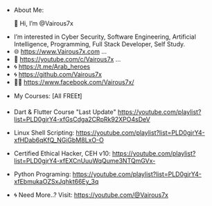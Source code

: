 * About Me:

  📌 Hi, I’m @Vairous7x
-  I’m interested in Cyber Security, Software Engineering, Artificial Intelligence, Programming, Full Stack Developer, Self Study.
- 🌐 https://www.Vairous7x.com ...
- 🔴 https://youtube.com/c/Vairous7x ...
- 🌀 https://t.me/Arab_heroes
- 🌀 https://github.com/Vairous7x
- 🧑‍💻 https://www.facebook.com/Vairous7x/
* My Courses: [All FREE❗]
- Dart & Flutter Course "Last Update"
 https://youtube.com/playlist?list=PLD0gjrY4-xfGsCdga2CRpRk92XPO4sDeV
- Linux Shell Scripting:
 https://youtube.com/playlist?list=PLD0gjrY4-xfHDab6qKfQ_NGiGbM8LxO-O
- Certified Ethical Hacker, CEH v10:
 https://youtube.com/playlist?list=PLD0gjrY4-xfEXCnUuuWqQume3NTQmGVx-
- Python Programing:
 https://youtube.com/playlist?list=PLD0gjrY4-xfEbmukaOZSxJqhkt66Ey_3q

- 🌀 Need More..?
 Visit: https://youtube.com/@Vairous7x
